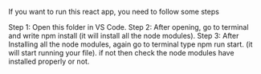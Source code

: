 If you want to run this react app, you need to follow some steps

Step 1: Open this folder in VS Code.
Step 2: After opening, go to terminal and write npm install (it will install all the node modules).
Step 3: After Installing all the node modules, again go to terminal type npm run start. (it will start running your file).  if not then check the node modules have installed properly or not.
